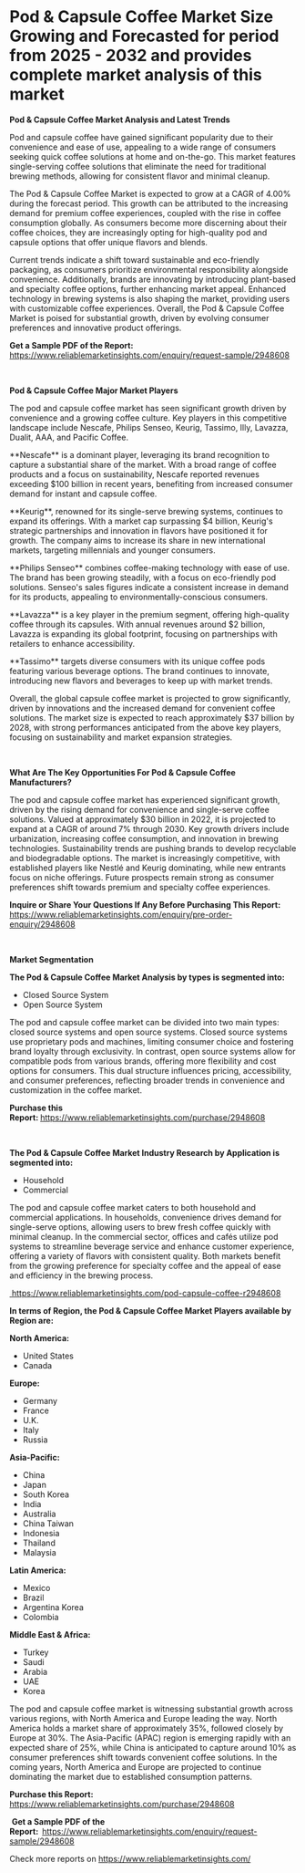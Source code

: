 <p><h1>Pod & Capsule Coffee Market Size Growing and Forecasted for period from 2025 - 2032 and provides complete market analysis of this market</h1></p><p><strong>Pod & Capsule Coffee Market Analysis and Latest Trends</strong></p>
<p><p>Pod and capsule coffee have gained significant popularity due to their convenience and ease of use, appealing to a wide range of consumers seeking quick coffee solutions at home and on-the-go. This market features single-serving coffee solutions that eliminate the need for traditional brewing methods, allowing for consistent flavor and minimal cleanup.</p><p>The Pod & Capsule Coffee Market is expected to grow at a CAGR of 4.00% during the forecast period. This growth can be attributed to the increasing demand for premium coffee experiences, coupled with the rise in coffee consumption globally. As consumers become more discerning about their coffee choices, they are increasingly opting for high-quality pod and capsule options that offer unique flavors and blends.</p><p>Current trends indicate a shift toward sustainable and eco-friendly packaging, as consumers prioritize environmental responsibility alongside convenience. Additionally, brands are innovating by introducing plant-based and specialty coffee options, further enhancing market appeal. Enhanced technology in brewing systems is also shaping the market, providing users with customizable coffee experiences. Overall, the Pod & Capsule Coffee Market is poised for substantial growth, driven by evolving consumer preferences and innovative product offerings.</p></p>
<p><strong>Get a Sample PDF of the Report:&nbsp;</strong> <a href="https://www.reliablemarketinsights.com/enquiry/request-sample/2948608?utm_campaign=2532&utm_medium=2&utm_source=Github&utm_content=ia&utm_term=12032025&utm_id=pod-capsule-coffee">https://www.reliablemarketinsights.com/enquiry/request-sample/2948608</a></p>
<p>&nbsp;</p>
<p><strong>Pod & Capsule Coffee Major Market Players</strong></p>
<p><p>The pod and capsule coffee market has seen significant growth driven by convenience and a growing coffee culture. Key players in this competitive landscape include Nescafe, Philips Senseo, Keurig, Tassimo, Illy, Lavazza, Dualit, AAA, and Pacific Coffee.</p><p>**Nescafe** is a dominant player, leveraging its brand recognition to capture a substantial share of the market. With a broad range of coffee products and a focus on sustainability, Nescafe reported revenues exceeding $100 billion in recent years, benefiting from increased consumer demand for instant and capsule coffee.</p><p>**Keurig**, renowned for its single-serve brewing systems, continues to expand its offerings. With a market cap surpassing $4 billion, Keurig's strategic partnerships and innovation in flavors have positioned it for growth. The company aims to increase its share in new international markets, targeting millennials and younger consumers.</p><p>**Philips Senseo** combines coffee-making technology with ease of use. The brand has been growing steadily, with a focus on eco-friendly pod solutions. Senseo's sales figures indicate a consistent increase in demand for its products, appealing to environmentally-conscious consumers.</p><p>**Lavazza** is a key player in the premium segment, offering high-quality coffee through its capsules. With annual revenues around $2 billion, Lavazza is expanding its global footprint, focusing on partnerships with retailers to enhance accessibility.</p><p>**Tassimo** targets diverse consumers with its unique coffee pods featuring various beverage options. The brand continues to innovate, introducing new flavors and beverages to keep up with market trends.</p><p>Overall, the global capsule coffee market is projected to grow significantly, driven by innovations and the increased demand for convenient coffee solutions. The market size is expected to reach approximately $37 billion by 2028, with strong performances anticipated from the above key players, focusing on sustainability and market expansion strategies.</p></p>
<p>&nbsp;</p>
<p><strong>What Are The Key Opportunities For Pod & Capsule Coffee Manufacturers?</strong></p>
<p><p>The pod and capsule coffee market has experienced significant growth, driven by the rising demand for convenience and single-serve coffee solutions. Valued at approximately $30 billion in 2022, it is projected to expand at a CAGR of around 7% through 2030. Key growth drivers include urbanization, increasing coffee consumption, and innovation in brewing technologies. Sustainability trends are pushing brands to develop recyclable and biodegradable options. The market is increasingly competitive, with established players like Nestlé and Keurig dominating, while new entrants focus on niche offerings. Future prospects remain strong as consumer preferences shift towards premium and specialty coffee experiences.</p></p>
<p><strong>Inquire or Share Your Questions If Any Before Purchasing This Report:</strong> <a href="https://www.reliablemarketinsights.com/enquiry/pre-order-enquiry/2948608?utm_campaign=2532&utm_medium=2&utm_source=Github&utm_content=ia&utm_term=12032025&utm_id=pod-capsule-coffee">https://www.reliablemarketinsights.com/enquiry/pre-order-enquiry/2948608</a></p>
<p>&nbsp;</p>
<p><strong>Market Segmentation</strong></p>
<p><strong>The Pod & Capsule Coffee Market Analysis by types is segmented into:</strong></p>
<p><ul><li>Closed Source System</li><li> Open Source System</li></ul></p>
<p><p>The pod and capsule coffee market can be divided into two main types: closed source systems and open source systems. Closed source systems use proprietary pods and machines, limiting consumer choice and fostering brand loyalty through exclusivity. In contrast, open source systems allow for compatible pods from various brands, offering more flexibility and cost options for consumers. This dual structure influences pricing, accessibility, and consumer preferences, reflecting broader trends in convenience and customization in the coffee market.</p></p>
<p><strong>Purchase this Report:&nbsp;</strong><a href="https://www.reliablemarketinsights.com/purchase/2948608?utm_campaign=2532&utm_medium=2&utm_source=Github&utm_content=ia&utm_term=12032025&utm_id=pod-capsule-coffee">https://www.reliablemarketinsights.com/purchase/2948608</a></p>
<p>&nbsp;</p>
<p><strong>The Pod & Capsule Coffee Market Industry Research by Application is segmented into:</strong></p>
<p><ul><li>Household</li><li> Commercial</li></ul></p>
<p><p>The pod and capsule coffee market caters to both household and commercial applications. In households, convenience drives demand for single-serve options, allowing users to brew fresh coffee quickly with minimal cleanup. In the commercial sector, offices and cafés utilize pod systems to streamline beverage service and enhance customer experience, offering a variety of flavors with consistent quality. Both markets benefit from the growing preference for specialty coffee and the appeal of ease and efficiency in the brewing process.</p></p>
<p><a href="https://www.reliablemarketinsights.com/pod-capsule-coffee-r2948608?utm_campaign=2532&utm_medium=2&utm_source=Github&utm_content=ia&utm_term=12032025&utm_id=pod-capsule-coffee">&nbsp;https://www.reliablemarketinsights.com/pod-capsule-coffee-r2948608</a></p>
<p><strong>In terms of Region, the Pod & Capsule Coffee Market Players available by Region are:</strong></p>
<p>
    <p> <strong> North America: </strong>
        <ul>
            <li>United States</li>
            <li>Canada</li>
        </ul>
        </p> 
    <p> <strong> Europe: </strong>
        <ul>
            <li>Germany</li>
            <li>France</li>
            <li>U.K.</li>
            <li>Italy</li>
            <li>Russia</li>
        </ul>
        </p> 
    <p> <strong> Asia-Pacific: </strong>
        <ul>
            <li>China</li>
            <li>Japan</li>
            <li>South Korea</li>
            <li>India</li>
            <li>Australia</li>
            <li>China Taiwan</li>
            <li>Indonesia</li>
            <li>Thailand</li>
            <li>Malaysia</li>
        </ul>
        </p> 
    <p> <strong> Latin America: </strong>
        <ul>
            <li>Mexico</li>
            <li>Brazil</li>
            <li>Argentina Korea</li>
            <li>Colombia</li>
        </ul>
        </p> 
    <p> <strong> Middle East & Africa: </strong>
        <ul>
            <li>Turkey</li>
            <li>Saudi</li>
            <li>Arabia</li>
            <li>UAE</li>
            <li>Korea</li>
        </ul>
    </p>
    </p>
<p><p>The pod and capsule coffee market is witnessing substantial growth across various regions, with North America and Europe leading the way. North America holds a market share of approximately 35%, followed closely by Europe at 30%. The Asia-Pacific (APAC) region is emerging rapidly with an expected share of 25%, while China is anticipated to capture around 10% as consumer preferences shift towards convenient coffee solutions. In the coming years, North America and Europe are projected to continue dominating the market due to established consumption patterns.</p></p>
<p><strong>Purchase this Report: </strong><a href="https://www.reliablemarketinsights.com/purchase/2948608?utm_campaign=2532&utm_medium=2&utm_source=Github&utm_content=ia&utm_term=12032025&utm_id=pod-capsule-coffee">https://www.reliablemarketinsights.com/purchase/2948608</a></p>
<p>&nbsp;<strong>Get a Sample PDF of the Report:&nbsp;&nbsp;</strong><a href="https://www.reliablemarketinsights.com/enquiry/request-sample/2948608?utm_campaign=2532&utm_medium=2&utm_source=Github&utm_content=ia&utm_term=12032025&utm_id=pod-capsule-coffee">https://www.reliablemarketinsights.com/enquiry/request-sample/2948608</a></p>
<p><strong></strong></p>
<p>Check more reports on <a href="https://www.reliablemarketinsights.com/?utm_campaign=2532&utm_medium=2&utm_source=Github&utm_content=ia&utm_term=12032025&utm_id=pod-capsule-coffee">https://www.reliablemarketinsights.com/</a></p>